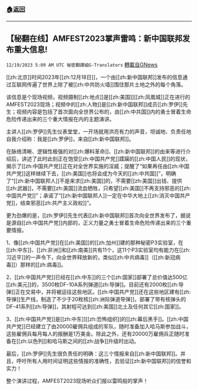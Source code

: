 ###  [:house:返回](README.md)
---


## 【秘翻在线】AMFEST2023掌声雷鸣：新中国联邦发布重大信息!
`12/19/2023 5:09 AM UTC 秘密翻譯組G-Translators` [轉載自GNews](https://gnews.org/articles/2126995)

[[zh:北京]]时间2023年[[zh:12月18日]]，一个由[[zh:新中国联邦]]发布的信息通过互联网传遍了世界上除了被[[zh:中共防火墙]]围住那片土地之外的每个角落。

该信息是个现场视频，视频摄制[[zh:地点]]是[[zh:美国]][[zh:凤凰城]]正在进行的AMFEST2023现场；视频中的[[zh:人物]]是[[zh:新中国联邦]]成员[[zh:罗伊]]先生；视频内容是包括了首次面向全世界公布的，由[[zh:中共国]]内的勇士冒着生命危险传递出来的三个重大情报在内的主题演讲。

主讲人[[zh:罗伊]]先生仪表堂堂，一开场就用洪亮有力的声音，坦诚地、负责任地自我介绍称：我是[[zh:罗伊]]，来自[[zh:新中国联邦]]。

在脉络清晰、逻辑性极强的对[[zh:爆料革命]]、[[zh:新中国联邦]]的由来等进行介绍后，讲述了此时此刻正在饱受[[zh:中国共产党]]蹂躏的[[zh:中国人民]]的现状，揭示了[[zh:中国共产党]]正在对全世界实施的淫威；提醒了“如果再任由[[zh:中国共产党]]这样继续下去，[[zh:美国]]也将会成为今天的[[zh:中共国]]”，明确了“[[zh:新中国联邦人]]不是来求[[zh:美国]]的，不需要[[zh:美国]]出钱、提供[[zh:武器]]，不需要[[zh:美国]]流血牺牲，只希望[[zh:美国]]不再支持邪恶的[[zh:中国共产党]]”；承诺了“[[zh:新中国联邦人]]一定在中华大地上[[zh:消灭中国共产党]]，结束邪恶[[zh:共产主义政权]]”。

更为劲爆的是，[[zh:罗伊]]先生代表[[zh:新中国联邦]]首次向全世界发布了，据说是源自[[zh:中国共产党]]内部的，正义力量之勇士冒着生命危险传递出来的三个重要情报。

1、像[[zh:中国共产党]]在[[zh:美国]]的[[zh:加州]]建的那种秘密P3实验室，在[[zh:中东]]、[[zh:非洲]]和[[zh:南美]]共有11个，这11个P3实验室均有能力在[[zh:习近平]]的一声令下，向全世界释放新的，类似[[zh:中共病毒]]（[[zh:新冠病毒]]）那样的[[zh:病毒]]。

2、[[zh:中国共产党]]已经在[[zh:中东]]的三个[[zh:国家]]部署了总价值达500亿[[zh:美元]]的，3500枚DF-10A系列弹道[[zh:导弹]]。目前还有2000枚[[zh:导弹]]正在交易中，并将被运往这些地区。[[zh:中国共产党]]还在这些地区建有[[zh:导弹]]生产线，制造了不少于20枚核[[zh:洲际弹道导弹]]，部署了带有核弹头的DF-41系列[[zh:导弹]]，其射程可达到[[zh:美国]]北土及任何其它[[zh:国家]]。

3、[[zh:中国共产党]]是[[zh:中东]][[zh:恐怖组织]]的[[zh:幕后黑手]]。[[zh:中国共产党]]已经建立了由20000雇佣兵组成的军队，随时准备加入哈马斯参加战斗，这些雇佣兵每月每人的报酬是1万美金。除此之外，还有20000万雇佣兵正随时准备在[[zh:以色列]]和哈马斯之间的[[zh:战争]]升级时出动。

最后，[[zh:罗伊]]先生很负责任的明确：这三个情报来自[[zh:新中国联邦]]。并且，呼吁所有人用时间证明这些情报的准确性，去验证[[zh:新中国联邦]]的信誉和实力！

整个演讲过程，AMFEST2023现场听众们报以雷鸣般的掌声！
